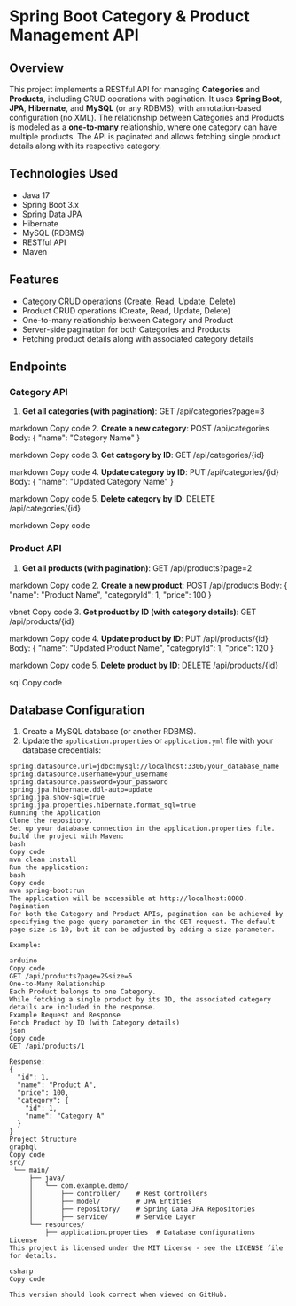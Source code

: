 # Spring Boot Category & Product Management API

## Overview
This project implements a RESTful API for managing **Categories** and **Products**, including CRUD operations with pagination. It uses **Spring Boot**, **JPA**, **Hibernate**, and **MySQL** (or any RDBMS), with annotation-based configuration (no XML). The relationship between Categories and Products is modeled as a **one-to-many** relationship, where one category can have multiple products. The API is paginated and allows fetching single product details along with its respective category.

## Technologies Used
- Java 17
- Spring Boot 3.x
- Spring Data JPA
- Hibernate
- MySQL (RDBMS)
- RESTful API
- Maven

## Features
- Category CRUD operations (Create, Read, Update, Delete)
- Product CRUD operations (Create, Read, Update, Delete)
- One-to-many relationship between Category and Product
- Server-side pagination for both Categories and Products
- Fetching product details along with associated category details

## Endpoints

### Category API
1. **Get all categories (with pagination)**:
GET /api/categories?page=3

markdown
Copy code
2. **Create a new category**:
POST /api/categories Body: { "name": "Category Name" }

markdown
Copy code
3. **Get category by ID**:
GET /api/categories/{id}

markdown
Copy code
4. **Update category by ID**:
PUT /api/categories/{id} Body: { "name": "Updated Category Name" }

markdown
Copy code
5. **Delete category by ID**:
DELETE /api/categories/{id}

markdown
Copy code

### Product API
1. **Get all products (with pagination)**:
GET /api/products?page=2

markdown
Copy code
2. **Create a new product**:
POST /api/products Body: { "name": "Product Name", "categoryId": 1, "price": 100 }

vbnet
Copy code
3. **Get product by ID (with category details)**:
GET /api/products/{id}

markdown
Copy code
4. **Update product by ID**:
PUT /api/products/{id} Body: { "name": "Updated Product Name", "categoryId": 1, "price": 120 }

markdown
Copy code
5. **Delete product by ID**:
DELETE /api/products/{id}

sql
Copy code

## Database Configuration

1. Create a MySQL database (or another RDBMS).
2. Update the `application.properties` or `application.yml` file with your database credentials:

```properties
spring.datasource.url=jdbc:mysql://localhost:3306/your_database_name
spring.datasource.username=your_username
spring.datasource.password=your_password
spring.jpa.hibernate.ddl-auto=update
spring.jpa.show-sql=true
spring.jpa.properties.hibernate.format_sql=true
Running the Application
Clone the repository.
Set up your database connection in the application.properties file.
Build the project with Maven:
bash
Copy code
mvn clean install
Run the application:
bash
Copy code
mvn spring-boot:run
The application will be accessible at http://localhost:8080.
Pagination
For both the Category and Product APIs, pagination can be achieved by specifying the page query parameter in the GET request. The default page size is 10, but it can be adjusted by adding a size parameter.

Example:

arduino
Copy code
GET /api/products?page=2&size=5
One-to-Many Relationship
Each Product belongs to one Category.
While fetching a single product by its ID, the associated category details are included in the response.
Example Request and Response
Fetch Product by ID (with Category details)
json
Copy code
GET /api/products/1

Response:
{
  "id": 1,
  "name": "Product A",
  "price": 100,
  "category": {
    "id": 1,
    "name": "Category A"
  }
}
Project Structure
graphql
Copy code
src/
 └── main/
     ├── java/
     │   └── com.example.demo/
     │       ├── controller/    # Rest Controllers
     │       ├── model/         # JPA Entities
     │       ├── repository/    # Spring Data JPA Repositories
     │       ├── service/       # Service Layer
     └── resources/
         ├── application.properties  # Database configurations
License
This project is licensed under the MIT License - see the LICENSE file for details.

csharp
Copy code

This version should look correct when viewed on GitHub.
